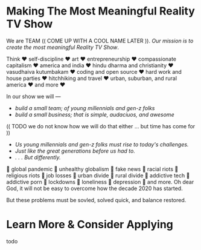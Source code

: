 # Making The Most Meaningful Reality TV Show

We are TEAM (( COME UP WITH A COOL NAME LATER )). _Our mission is to create the most meaningful Reality TV Show_. 

Think :heart: self-discipline :heart: art :heart: entrepreneurship :heart: compassionate capitalism :heart: america and india :heart: hindu dharma and christianity :heart: vasudhaiva kutumbakam :heart: coding and open source :heart: hard work and house parties :heart: hitchhiking and travel :heart: urban, suburban, and rural america :heart: and more :heart: 

In our show we will —

- _build a small team; of young millennials and gen-z folks_
- _build a small business; that is simple, audaciuos, and awesome_

(( TODO we do not know how we will do that either ... but time has come for ))

- _Us young millennials and gen-z folks must rise to today's challenges._ 
- _Just like the great generations before us had to._ 
- _. . . But differently._

🦇 global pandemic 🦇 unhealthy globalism 🦇 fake news 🦇 racial riots 🦇 religious riots 🦇 job losses 🦇 urban divide 🦇 rural divide 🦇 addictive tech 🦇 addictive porn 🦇 lockdowns 🦇 loneliness 🦇 depression 🦇 and more. Oh dear God, it will not be easy to overcome how the decade 2020 has started.

But these problems must be sovled, solved quick, and balance restored.

# Learn More & Consider Applying

todo
